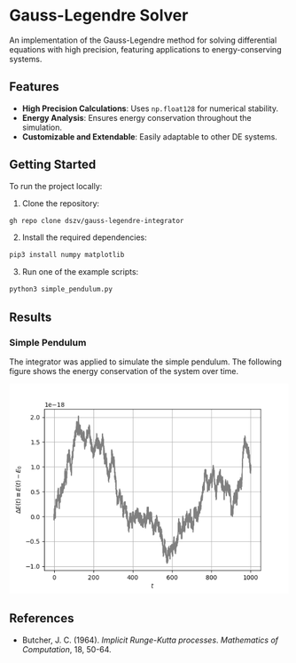 # Gauss-Legendre Solver
An implementation of the Gauss-Legendre method for solving differential equations with high precision, featuring applications to energy-conserving systems.

## Features
- **High Precision Calculations**: Uses `np.float128` for numerical stability.  
- **Energy Analysis**: Ensures energy conservation throughout the simulation.  
- **Customizable and Extendable**: Easily adaptable to other DE systems.  

## Getting Started
To run the project locally:

1. Clone the repository:

```bash
gh repo clone dszv/gauss-legendre-integrator
```

2. Install the required dependencies:

```bash
pip3 install numpy matplotlib
```

3. Run one of the example scripts:

```bash
python3 simple_pendulum.py
```

## Results

### Simple Pendulum

The integrator was applied to simulate the simple pendulum. The following figure shows the energy conservation of the system over time.

<p align="center">
  <img src="examples/energy_conservation.png" alt="simple_pendulum_energy">
</p>

## References

- Butcher, J. C. (1964). *Implicit Runge-Kutta processes*. *Mathematics of Computation*, 18, 50-64.

